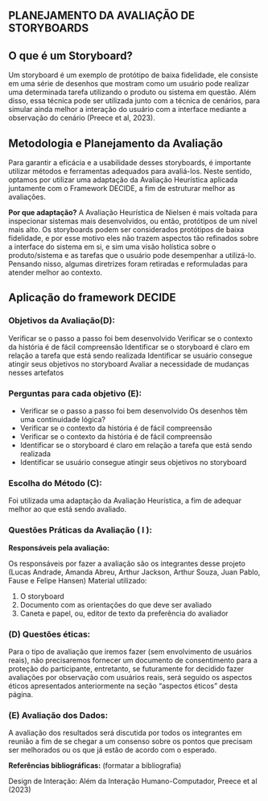 ## PLANEJAMENTO DA AVALIAÇÃO DE STORYBOARDS


## O que é um Storyboard?
Um storyboard é um exemplo de protótipo de baixa fidelidade, ele consiste em uma série de desenhos que mostram como um usuário pode realizar uma determinada tarefa utilizando o produto ou sistema em questão. Além disso, essa técnica pode ser utilizada junto com a técnica de cenários, para simular ainda melhor a interação do usuário com a interface mediante a observação do cenário (Preece et al, 2023).

## Metodologia e Planejamento da Avaliação

Para garantir a eficácia e a usabilidade desses storyboards, é importante utilizar métodos e ferramentas adequados para avaliá-los. Neste sentido, optamos por utilizar uma adaptação da Avaliação Heurística aplicada juntamente com o Framework DECIDE, a fim de estruturar melhor as avaliações.

**Por que adaptação?** A Avaliação Heurística de Nielsen é mais voltada para inspecionar sistemas mais desenvolvidos, ou então, protótipos de um nível mais alto. Os storyboards podem ser considerados protótipos de baixa fidelidade, e por esse motivo eles não trazem aspectos tão refinados sobre a interface do sistema em si, e sim uma visão holística sobre o produto/sistema e as tarefas que o usuário pode desempenhar a utilizá-lo. Pensando nisso, algumas diretrizes foram retiradas e reformuladas para atender melhor ao contexto.

## Aplicação do framework DECIDE

### Objetivos da Avaliação(D):

Verificar se o passo a passo foi bem desenvolvido
Verificar se o contexto da história é de fácil compreensão
Identificar se o storyboard é claro em relação a tarefa que está sendo realizada
Identificar se usuário consegue atingir seus objetivos no storyboard
Avaliar a necessidade de mudanças nesses artefatos

### Perguntas para cada objetivo (E):

- Verificar se o passo a passo foi bem desenvolvido
Os desenhos têm uma continuidade lógica?
- Verificar se o contexto da história é de fácil compreensão
- Verificar se o contexto da história é de fácil compreensão
- Identificar se o storyboard é claro em relação a tarefa que está sendo realizada
- Identificar se usuário consegue atingir seus objetivos no storyboard

### Escolha do Método (C):
Foi utilizada uma adaptação da Avaliação Heurística, a fim de adequar melhor ao que está sendo avaliado.

### Questões Práticas da Avaliação ( I ):

**Responsáveis pela avaliação:**

Os responsáveis por fazer a avaliação são os integrantes desse projeto (Lucas Andrade, Amanda Abreu, Arthur Jackson, Arthur Souza, Juan Pablo, Fause e Felipe Hansen)
Material utilizado:

1. O storyboard
2. Documento com as orientações do que deve ser avaliado
3. Caneta e papel, ou, editor de texto da preferência do avaliador

### (D) Questões éticas:

Para o tipo de avaliação que iremos fazer (sem envolvimento de usuários reais), não precisaremos fornecer um documento de consentimento para a proteção do participante, entretanto, se futuramente for decidido fazer avaliações por observação com usuários reais, será seguido os aspectos éticos apresentados anteriormente na seção “aspectos éticos” desta página.

### (E) Avaliação dos Dados:

A avaliação dos resultados será discutida por todos os integrantes em reunião a fim de se chegar a um consenso sobre os pontos que precisam ser melhorados ou os que já estão de acordo com o esperado.

**Referências bibliográficas:**
(formatar a bibliografia)

Design de Interação: Além da Interação Humano-Computador, Preece et al (2023)
